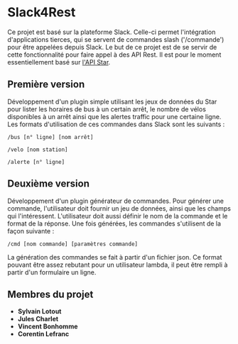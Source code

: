 # Slack4Rest

Ce projet est basé sur la plateforme Slack. Celle-ci permet l'intégration d'applications tierces, qui se servent de commandes slash ('/commande') pour être appelées depuis Slack. Le but de ce projet est de se servir de cette fonctionnalité pour faire appel à des API Rest. Il est pour le moment essentiellement basé sur [l'API Star](https://data.explore.star.fr/explore/?sort=title).

## Première version

Développement d'un plugin simple utilisant les jeux de données du Star pour lister les horaires de bus à un certain arrêt, le nombre de vélos disponibles à un arrêt ainsi que les alertes traffic pour une certaine ligne. Les formats d'utilisation de ces commandes dans Slack sont les suivants :
```
/bus [n° ligne] [nom arrêt]
```
```
/velo [nom station]
```
```
/alerte [n° ligne]
```

## Deuxième version

Développement d'un plugin générateur de commandes. Pour générer une commande, l'utilisateur doit fournir un jeu de données, ainsi que les champs qui l'intéressent. L'utilisateur doit aussi définir le nom de la commande et le format de la réponse. Une fois générées, les commandes s'utilisent de la façon suivante :
```
/cmd [nom commande] [paramètres commande]
```
La génération des commandes se fait à partir d'un fichier json. Ce format pouvant être assez rebutant pour un utilisateur lambda, il peut être rempli à partir d'un formulaire un ligne.


## Membres du projet

* **Sylvain Lotout**
* **Jules Charlet**
* **Vincent Bonhomme**
* **Corentin Lefranc**
